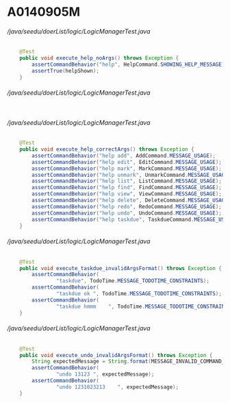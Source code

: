 # A0140905M
###### /java/seedu/doerList/logic/LogicManagerTest.java
``` java
    @Test
    public void execute_help_noArgs() throws Exception {
        assertCommandBehavior("help", HelpCommand.SHOWING_HELP_MESSAGE);
        assertTrue(helpShown);
    }
```
###### /java/seedu/doerList/logic/LogicManagerTest.java
``` java


```
###### /java/seedu/doerList/logic/LogicManagerTest.java
``` java
    @Test
    public void execute_help_correctArgs() throws Exception {
        assertCommandBehavior("help add", AddCommand.MESSAGE_USAGE);
        assertCommandBehavior("help edit", EditCommand.MESSAGE_USAGE);
        assertCommandBehavior("help mark", MarkCommand.MESSAGE_USAGE);
        assertCommandBehavior("help unmark", UnmarkCommand.MESSAGE_USAGE);
        assertCommandBehavior("help list", ListCommand.MESSAGE_USAGE);
        assertCommandBehavior("help find", FindCommand.MESSAGE_USAGE);
        assertCommandBehavior("help view", ViewCommand.MESSAGE_USAGE);
        assertCommandBehavior("help delete", DeleteCommand.MESSAGE_USAGE);
        assertCommandBehavior("help redo", RedoCommand.MESSAGE_USAGE);
        assertCommandBehavior("help undo", UndoCommand.MESSAGE_USAGE);
        assertCommandBehavior("help taskdue", TaskdueCommand.MESSAGE_USAGE);
    }
```
###### /java/seedu/doerList/logic/LogicManagerTest.java
``` java
    @Test
    public void execute_taskdue_invalidArgsFormat() throws Exception {
        assertCommandBehavior(
                "taskdue", TodoTime.MESSAGE_TODOTIME_CONSTRAINTS);
        assertCommandBehavior(
                "taskdue ok ", TodoTime.MESSAGE_TODOTIME_CONSTRAINTS);
        assertCommandBehavior(
                "taskdue hmmm    ", TodoTime.MESSAGE_TODOTIME_CONSTRAINTS);
    }
```
###### /java/seedu/doerList/logic/LogicManagerTest.java
``` java
    @Test
    public void execute_undo_invalidArgsFormat() throws Exception {
        String expectedMessage = String.format(MESSAGE_INVALID_COMMAND_FORMAT, UndoCommand.MESSAGE_USAGE);
        assertCommandBehavior(
                "undo 13123 ", expectedMessage);
        assertCommandBehavior(
                "undo 1231023213    ", expectedMessage);
    }
```
